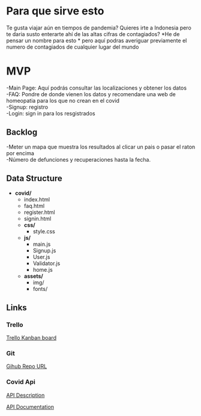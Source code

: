 # Para que sirve esto
 
 Te gusta viajar aún en tiempos de pandemia? Quieres irte a Indonesia pero te daria susto enterarte ahí de las altas cifras de contagiados? 
 *He de pensar un nombre para esto * pero aquí podras averiguar previamente el numero de contagiados de cualquier lugar del mundo
 
 # MVP
 

-Main Page: Aquí podrás consultar las localizaciones y obtener los datos <br>
-FAQ: Pondre de donde vienen los datos y recomendare una web de homeopatia para los que no crean en el covid<br>
-Signup: registro<br>
-Login: sign in para los resgistrados<br>

## Backlog ##

-Meter un mapa que muestra los resultados al clicar un pais o pasar el raton por encima <br>
-Número de defunciones y recuperaciones hasta la fecha.

## Data Structure ##
- **covid/**
     - index.html
     - faq.html
     - register.html
     - signin.html
     - **css/**
          - style.css
     - **js/**
          - main.js
          - Signup.js
          - User.js
          - Validator.js
          - home.js
     - **assets/**
          - img/
          - fonts/


## Links

### Trello
[Trello Kanban board](https://trello.com/b/V5OFmvvg/covid19-map)

### Git
[Gihub Repo URL](https://github.com/lemonade292/covid)

### Covid Api
[API Description](https://covid19tracking.narrativa.com/)

[API Documentation](https://documenter.getpostman.com/view/10831675/SzYZ1eNY#9b5a1bbe-73dc-4872-a17c-12d24161550a)
